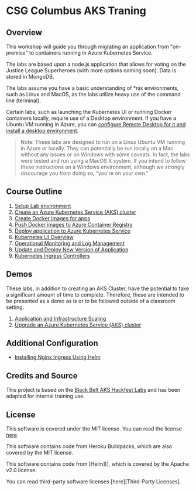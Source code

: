 # CSG Columbus AKS Traning

## Overview

This workshop will guide you through migrating an application from "on-premise" to containers running in Azure Kubernetes Service.

The labs are based upon a node.js application that allows for voting on the Justice League Superheroes (with more options coming soon). Data is stored in MongoDB.

The labs assume you have a basic understanding of *nix environments, such as Linux and MacOS, as the labs utilize heavy use of the command line (terminal).

Certain labs, such as launching the Kubernetes UI or running Docker containers locally, require use of a Desktop environment. If you have a Ubuntu VM running in Azure, you can [configure Remote Desktop for it and install a desktop environment](https://docs.microsoft.com/en-us/azure/virtual-machines/linux/use-remote-desktop).

> Note: These labs are designed to run on a Linux Ubuntu VM running in Azure or locally. They can potentially be run locally on a Mac without any issues or on Windows with some caveats. In fact, the labs were tested and run using a MacOS X system. If you intend to follow these instructions on a Windows environment, although we strongly discourage you from doing so, "you're on your own."

## Course Outline

1. [Setup Lab environment](labs/day1-labs/00-lab-environment.md)
2. [Create an Azure Kubernetes Service (AKS) cluster](labs/day1-labs/03-create-aks-cluster.md)
3. [Create Docker images for apps](labs/day1-labs/02-dockerize-apps.md)
4. [Push Docker images to Azure Container Registry](labs/day1-labs/02.01-deploy-docker-img-acr.md)
5. [Deploy application to Azure Kubernetes Service](labs/day1-labs/04-deploy-app-aks.md)
6. [Kubernetes UI Overview](labs/day1-labs/05-kubernetes-ui.md)
7. [Operational Monitoring and Log Management](labs/day1-labs/06-monitoring-k8s.md)
8. [Update and Deploy New Version of Application](labs/day1-labs/09-update-application.md)
9. [Kubernetes Ingress Controllers](labs/day2-labs/ingress-controller.md)

## Demos

These labs, in addition to creating an AKS Cluster, have the potential to take a significant amount of time to complete. Therefore, these are intended to be presented as a demo as is or to be followed outside of a classroom setting.

1. [Application and Infrastructure Scaling](labs/day1-labs/07-cluster-scaling.md)
2. [Upgrade an Azure Kubernetes Service (AKS) cluster](labs/day1-labs/10-cluster-upgrading.md)

## Additional Configuration

* [Installing Nginx Ingress Using Helm](labs/day2-labs/helm-install-ingress.md)

## Credits and Source

This project is based on the [Black Belt AKS Hackfest Labs](https://github.com/Azure/blackbelt-aks-hackfest) and has been adapted for internal training use.

## License

This software is covered under the MIT license. You can read the license [here](LICENSE).

This software contains code from Heroku Buildpacks, which are also covered by the MIT license.

This software contains code from [Helm][], which is covered by the Apache v2.0 license.

You can read third-party software licenses [here][Third-Party Licenses].
